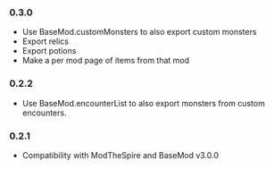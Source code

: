 ### 0.3.0
* Use BaseMod.customMonsters to also export custom monsters
* Export relics
* Export potions
* Make a per mod page of items from that mod

### 0.2.2
* Use BaseMod.encounterList to also export monsters from custom encounters.

### 0.2.1
* Compatibility with ModTheSpire and BaseMod v3.0.0

